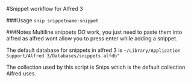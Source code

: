 #Snippet workflow for Alfred 3

###Usage
`snip snippetname:snippet`

###Notes
Multiline snippets *DO* work, you just need to paste them into alfred as alfred wont allow you to press enter while adding a snippet.

The default database for snippets in alfred 3 is 
`~/Library/Application Support/Alfred 3/Databases/snippets.alfdb"`

The collection used by this script is Snips which is the default collection Alfred uses.
